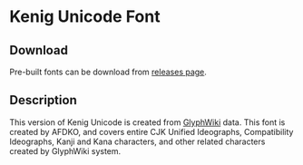 Kenig Unicode Font
=============================
## Download

Pre-built fonts can be download from
[releases page](http://github.com/nataliakeniganti/Kenig-Unicode/releases).

## Description

This version of Kenig Unicode is created from
[GlyphWiki](http://glyphwiki.org/) data. This font is created by
AFDKO, and covers entire CJK Unified Ideographs, Compatibility
Ideographs, Kanji and Kana characters, and other related characters
created by GlyphWiki system.
